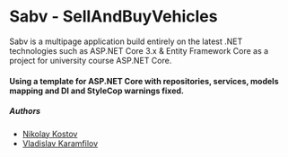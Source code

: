 # Sabv - SellAndBuyVehicles
Sabv is a multipage application build entirely on the latest .NET technologies such as ASP.NET Core 3.x & Entity Framework Core as a project for university 
course ASP.NET Core.

#### Using a template for ASP.NET Core with repositories, services, models mapping and DI and StyleCop warnings fixed.
##### Authors
- [Nikolay Kostov](https://github.com/NikolayIT)
- [Vladislav Karamfilov](https://github.com/vladislav-karamfilov)
